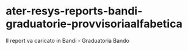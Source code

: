 # ater-resys-reports-bandi-graduatorie-provvisoriaalfabetica

Il report va caricato in Bandi - Graduatoria Bando
